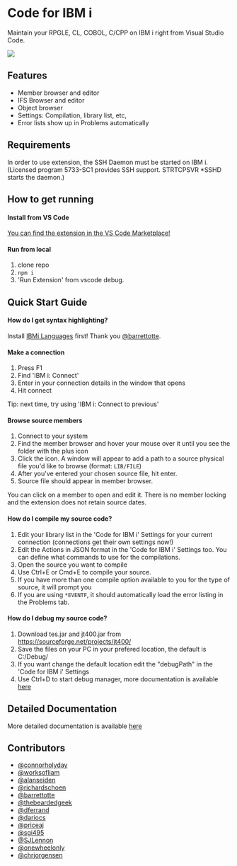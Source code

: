 # Code for IBM i

Maintain your RPGLE, CL, COBOL, C/CPP on IBM i right from Visual Studio Code.

![](media/image.png)

## Features

* Member browser and editor
* IFS Browser and editor
* Object browser
* Settings: Compilation, library list, etc,
* Error lists show up in Problems automatically

## Requirements

In order to use extension, the SSH Daemon must be started on IBM i. (Licensed program 5733-SC1 provides SSH support. STRTCPSVR *SSHD starts the daemon.)

## How to get running

#### Install from VS Code

[You can find the extension in the VS Code Marketplace!](https://marketplace.visualstudio.com/items?itemName=HalcyonTechLtd.code-for-ibmi)

#### Run from local

1. clone repo
2. `npm i`
3. 'Run Extension' from vscode debug.

## Quick Start Guide

#### How do I get syntax highlighting?

Install [IBMi Languages](https://marketplace.visualstudio.com/items?itemName=barrettotte.ibmi-languages) first! Thank you [@barrettotte](https://github.com/barrettotte).

#### Make a connection

1. Press F1
2. Find 'IBM i: Connect'
3. Enter in your connection details in the window that opens
4. Hit connect

Tip: next time, try using 'IBM i: Connect to previous'

#### Browse source members

1. Connect to your system
2. Find the member browser and hover your mouse over it until you see the folder with the plus icon
3. Click the icon. A window will appear to add a path to a source physical file you'd like to browse (format: `LIB/FILE`)
4. After you've entered your chosen source file, hit enter.
5. Source file should appear in member browser.

You can click on a member to open and edit it. There is no member locking and the extension does not retain source dates.

#### How do I compile my source code?

1. Edit your library list in the 'Code for IBM i' Settings for your current connection (connections get their own settings now!)
2. Edit the Actions in JSON format in the 'Code for IBM i' Settings too. You can define what commands to use for the compilations.
3. Open the source you want to compile
4. Use Ctrl+E or Cmd+E to compile your source.
5. If you have more than one compile option available to you for the type of source, it will prompt you
6. If you are using `*EVENTF`, it should automatically load the error listing in the Problems tab.

#### How do I debug my source code?

1. Download tes.jar and jt400.jar from https://sourceforge.net/projects/jt400/ 
2. Save the files on your PC in your prefered location, the default is C:/Debug/
3. If you want change the default location edit the "debugPath" in the 'Code for IBM i' Settings 
4. Use Ctrl+D to start debug manager, more documentation is available [here](https://www.itjungle.com/2020/06/08/guru-graphical-debugging-through-acs/)

## Detailed Documentation
More detailed documentation is available [here](https://halcyon-tech.github.io/code-for-ibmi/#/)

## Contributors

* [@connorholyday](https://github.com/connorholyday)
* [@worksofliam](https://github.com/worksofliam)
* [@alanseiden](https://github.com/alanseiden)
* [@richardschoen](https://github.com/richardschoen)
* [@barrettotte](https://github.com/barrettotte)
* [@thebeardedgeek](https://github.com/thebeardedgeek)
* [@dferrand](https://github.com/dferrand)
* [@dariocs](https://github.com/dariocs)
* [@priceaj](https://github.com/priceaj)
* [@sgi495](https://github.com/sgi495)
* [@SJLennon](https://github.com/SJLennon)
* [@onewheelonly](https://github.com/onewheelonly)
* [@chrjorgensen](https://github.com/chrjorgensen)